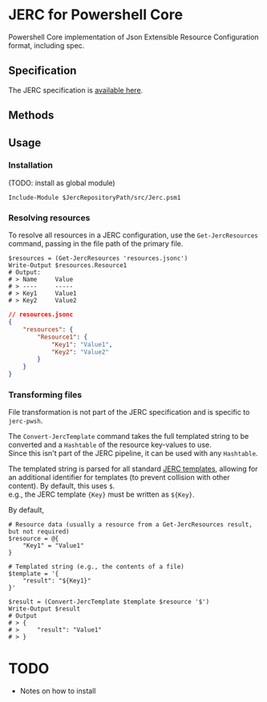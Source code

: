 # JERC for Powershell Core
Powershell Core implementation of Json Extensible Resource Configuration format, including spec.

## Specification
The JERC specification is [available here](jerc-spec/spec.md).

## Methods

## Usage
### Installation
(TODO: install as global module)
```pwsh
Include-Module $JercRepositoryPath/src/Jerc.psm1
```

### Resolving resources
To resolve all resources in a JERC configuration, use the `Get-JercResources` command, passing in the file path of the primary file.

```pwsh
$resources = (Get-JercResources 'resources.jsonc')
Write-Output $resources.Resource1
# Output:
# > Name     Value
# > ----     -----
# > Key1     Value1
# > Key2     Value2
```
```json
// resources.jsonc
{
    "resources": {
        "Resource1": {
            "Key1": "Value1",
            "Key2": "Value2"
        }
    }
}
```

### Transforming files
File transformation is not part of the JERC specification and is specific to `jerc-pwsh`.

The `Convert-JercTemplate` command takes the full templated string to be converted and a `Hashtable` of the resource key-values to use.  
Since this isn't part of the JERC pipeline, it can be used with any `Hashtable`.

The templated string is parsed for all standard [JERC templates](jerc-spec/templates.md), allowing for an additional identifier for templates (to prevent collision with other content). By default, this uses `$`.  
e.g., the JERC template `{Key}` must be written as `${Key}`.

By default, 

```pwsh
# Resource data (usually a resource from a Get-JercResources result, but not required)
$resource = @{
    "Key1" = "Value1"
}

# Templated string (e.g., the contents of a file)
$template = '{
    "result": "${Key1}"
}'

$result = (Convert-JercTemplate $template $resource '$')
Write-Output $result
# Output
# > {
# >     "result": "Value1"
# > }
```

# TODO
* Notes on how to install
